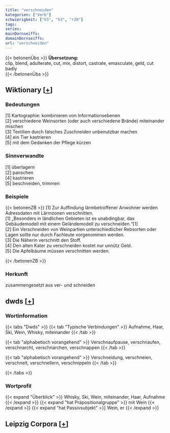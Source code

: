 ```yaml
---
title: "verschneiden"
kategorien: ["Verb"]
schwierigkeit: ["k5", "h3", "r20"]
tags:
series:
mainDornseiffs:
domainDornseiffs:
url: "verschneiden"
---
```


{{< betonenÜbs >}}
**Übersetzung:**  
clip, blend, adulterate, cut, mix, distort, castrate, emasculate, geld, cut badly  
{{< /betonenÜbs >}}

## Wiktionary [[+](https://de.wiktionary.org/wiki/verschneiden)]

### Bedeutungen
[1] Kartographie: kombinieren von Informationsebenen  
[2] verschiedene Weinsorten (oder auch verschiedene Brände) miteinander mischen  
[3] Textilien durch falsches Zuschneiden unbenutzbar machen  
[4] ein Tier kastrieren  
[5] mit dem Gedanken der Pflege kürzen  

### Sinnverwandte
[1] überlagern  
[2] panschen  
[4] kastrieren  
[5] beschneiden, trimmen  

### Beispiele
{{< betonenZB >}}
[1] Zur Auffindung lärmbetroffener Anwohner werden Adressdaten mit Lärmzonen verschnitten.  
[1] „Besonders in ländlichen Gebieten ist es unabdingbar, das Gebäudemodell mit einem Geländemodell zu verschneiden.“[1]  
[2] Ein Verschneiden von Weinpartien unterschiedlicher Rebsorten oder Lagen sollte nur durch Fachleute vorgenommen werden.  
[3] Die Näherin verschnitt den Stoff.  
[4] Den alten Kater zu verschneiden kostet nur unnütz Geld.  
[5] Die Apfelbäume müssen verschnitten werden.  

{{< /betonenZB >}}
### Herkunft
zusammengesetzt aus ver- und schneiden  



## dwds [[+](https://www.dwds.de/wb/verschneiden)]

### Wortinformation
{{< tabs "Dwds" >}}
{{< tab "Typische Verbindungen" >}}
Aufnahme, Haar, Ski, Wein, Whisky, miteinander
{{< /tab >}}

{{< tab "alphabetisch vorangehend" >}}
Verschnaufpause, verschnaufen, verschnarcht, verschnarchen, verschnappen
{{< /tab >}}

{{< tab "alphabetisch vorangehend" >}}
Verschneidung, verschneien, verschneit, verschnellern, verschnippeln
{{< /tab >}}

{{< /tabs >}}

### Wortprofil
{{< expand "Überblick" >}} Whisky, Ski, Wein, miteinander, Haar, Aufnahme {{< /expand >}}
{{< expand "hat Präpositionalgruppe" >}} mit Wein {{< /expand >}}
{{< expand "hat Passivsubjekt" >}} Wein, er {{< /expand >}}

## Leipzig Corpora [[+](https://corpora.uni-leipzig.de/en/res?word=verschneiden&corpusId=deu_newscrawl-public_2018)]

